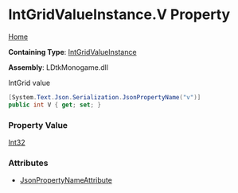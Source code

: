 # IntGridValueInstance\.V Property

[Home](../../../README.md)

**Containing Type**: [IntGridValueInstance](../README.md)

**Assembly**: LDtkMonogame\.dll

  
IntGrid value

```csharp
[System.Text.Json.Serialization.JsonPropertyName("v")]
public int V { get; set; }
```

### Property Value

[Int32](https://docs.microsoft.com/en-us/dotnet/api/system.int32)

### Attributes

* [JsonPropertyNameAttribute](https://docs.microsoft.com/en-us/dotnet/api/system.text.json.serialization.jsonpropertynameattribute)

